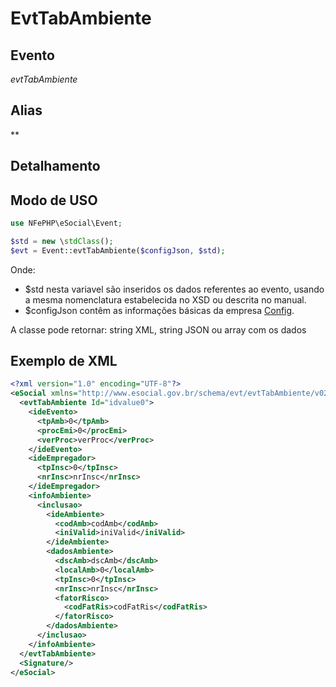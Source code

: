 # EvtTabAmbiente

## Evento
 *evtTabAmbiente*

## Alias
 **


## Detalhamento



## Modo de USO

```php
use NFePHP\eSocial\Event;

$std = new \stdClass();
$evt = Event::evtTabAmbiente($configJson, $std);
```

Onde:
- $std nesta variavel são inseridos os dados referentes ao evento, usando a mesma nomenclatura estabelecida no XSD ou descrita no manual.
- $configJson contêm as informações básicas da empresa [Config](Config.md).

A classe pode retornar: string XML, string JSON ou array com os dados


## Exemplo de XML

```xml
<?xml version="1.0" encoding="UTF-8"?>
<eSocial xmlns="http://www.esocial.gov.br/schema/evt/evtTabAmbiente/v02_02_01" xmlns:xsi="http://www.w3.org/2001/XMLSchema-instance" xsi:schemaLocation="http://www.esocial.gov.br/schema/evt/evtTabAmbiente/v02_02_01 ../schemes/evtTabAmbiente.xsd ">
  <evtTabAmbiente Id="idvalue0">
    <ideEvento>
      <tpAmb>0</tpAmb>
      <procEmi>0</procEmi>
      <verProc>verProc</verProc>
    </ideEvento>
    <ideEmpregador>
      <tpInsc>0</tpInsc>
      <nrInsc>nrInsc</nrInsc>
    </ideEmpregador>
    <infoAmbiente>
      <inclusao>
        <ideAmbiente>
          <codAmb>codAmb</codAmb>
          <iniValid>iniValid</iniValid>
        </ideAmbiente>
        <dadosAmbiente>
          <dscAmb>dscAmb</dscAmb>
          <localAmb>0</localAmb>
          <tpInsc>0</tpInsc>
          <nrInsc>nrInsc</nrInsc>
          <fatorRisco>
            <codFatRis>codFatRis</codFatRis>
          </fatorRisco>
        </dadosAmbiente>
      </inclusao>
    </infoAmbiente>
  </evtTabAmbiente>
  <Signature/>
</eSocial>

```
